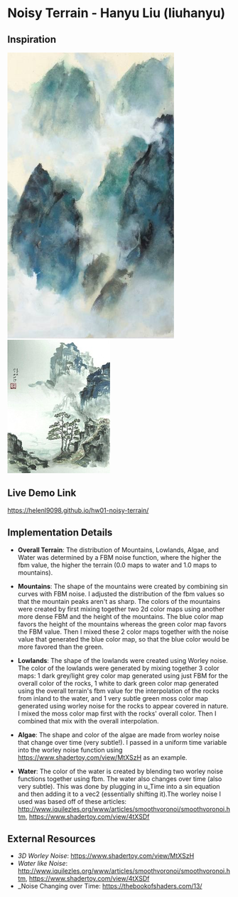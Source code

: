 # Noisy Terrain - Hanyu Liu (liuhanyu)

## Inspiration
![](inspo1.jpg)
![](inspo2.jpg)

## Live Demo Link
https://helenl9098.github.io/hw01-noisy-terrain/

## Implementation Details

- __Overall Terrain__: The distribution of Mountains, Lowlands, Algae, and Water was determined by a FBM noise function, where the higher the fbm value, the higher the terrain (0.0 maps to water and 1.0 maps to mountains).

- __Mountains__: The shape of the mountains were created by combining sin curves with FBM noise. I adjusted the distribution of the fbm values so that the mountain peaks aren't as sharp. The colors of the mountains were created by first mixing together two 2d color maps using another more dense FBM and the height of the mountains. The blue color map favors the height of the mountains whereas the green color map favors the FBM value. Then I mixed these 2 color maps together with the noise value that generated the blue color map, so that the blue color would be more favored than the green.


- __Lowlands__: The shape of the lowlands were created using Worley noise. The color of the lowlands were generated by mixing together 3 color maps: 1 dark grey/light grey color map generated using just FBM for the overall color of the rocks, 1 white to dark green color map generated using the overall terrain's fbm value for the interpolation of the rocks from inland to the water, and 1 very subtle green moss color map generated using worley noise for the rocks to appear covered in nature. I mixed the moss color map first with the rocks' overall color. Then I combined that mix with the overall interpolation.


- __Algae__: The shape and color of the algae are made from worley noise that change over time (very subtle!). I passed in a uniform time variable into the worley noise function using https://www.shadertoy.com/view/MtXSzH as an example.


- __Water__: The color of the water is created by blending two worley noise functions together using fbm. The water also changes over time (also very subtle). This was done by plugging in u_Time into a sin equation and then adding it to a vec2 (essentially shifting it).The worley noise I used was based off of these articles: http://www.iquilezles.org/www/articles/smoothvoronoi/smoothvoronoi.htm, https://www.shadertoy.com/view/4tXSDf

## External Resources

- _3D Worley Noise_: https://www.shadertoy.com/view/MtXSzH
- _Water like Noise_: http://www.iquilezles.org/www/articles/smoothvoronoi/smoothvoronoi.htm, https://www.shadertoy.com/view/4tXSDf
- _Noise Changing over Time: https://thebookofshaders.com/13/

